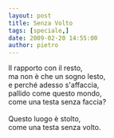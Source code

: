 ```yaml
---
layout: post
title: Senza Volto
tags: [speciale,]
date: 2009-02-20 14:55:00
author: pietro
---
```

Il rapporto con il resto,<br/>ma non è che un sogno lesto,<br/>e perché adesso s'affaccia,<br/>pallido come questo mondo,<br/>come una testa senza faccia?<br/><br/>Questo luogo è stolto,<br/>come una testa senza volto.

